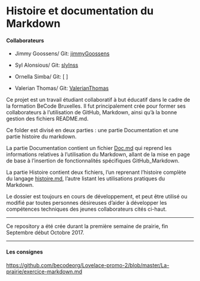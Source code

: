 # Histoire et documentation du Markdown
#### Collaborateurs
+ Jimmy Goossens/ Git: [jimmyGoossens]( https://github.com/jimmyGoossens)

+ Syl Alonsious/ Git: [slylnss]( https://github.com/slylnss)

+ Ornella Simba/ Git: [ ]
+ Valerian Thomas/ Git: [ValerianThomas]( https://github.com/ValerianThomas)


Ce projet est un travail étudiant collaboratif à but éducatif dans le cadre de la formation BeCode Bruxelles.  Il fut principalement crée pour former ses collaborateurs à l’utilisation de GitHub, Markdown, ainsi qu’à la bonne gestion des fichiers README.md.

Ce folder est divisé en deux parties : une partie Documentation et une partie histoire du markdown.

La partie Documentation contient un fichier [Doc.md](/Doc.md) qui reprend les informations relatives à l’utilisation du Markdown, allant de la mise en page de base à l’insertion de fonctionnalités spécifiques GitHub_Markdown.

La partie Histoire contient deux fichiers, l’un reprenant l’histoire complète du langage [histoire.md](/histoire.md), l’autre listant les utilisations pratiques du Markdown.

Le dossier est toujours en cours de développement, et peut être utilisé ou modifié par toutes personnes désireuses d’aider à développer les compétences techniques  des jeunes collaborateurs cités ci-haut.
***
Ce repository a été crée durant la première semaine de prairie,  fin Septembre début Octobre 2017.

***


#### Les consignes
https://github.com/becodeorg/Lovelace-promo-2/blob/master/La-prairie/exercice-markdown.md
